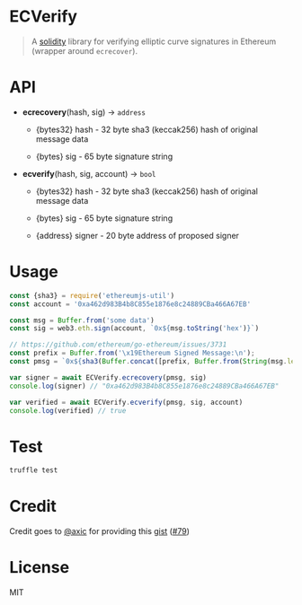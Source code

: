 # ECVerify

>  A [solidity](https://github.com/ethereum/solidity) library for verifying elliptic curve signatures in Ethereum (wrapper around `ecrecover`).

# API

- **ecrecovery**(hash, sig) -> `address`

  - {bytes32} hash - 32 byte sha3 (keccak256) hash of original message data

  - {bytes} sig - 65 byte signature string

- **ecverify**(hash, sig, account) -> `bool`

  - {bytes32} hash - 32 byte sha3 (keccak256) hash of original message data

  - {bytes} sig - 65 byte signature string

  - {address} signer - 20 byte address of proposed signer


# Usage

```javascript
const {sha3} = require('ethereumjs-util')
const account = '0xa462d983B4b8C855e1876e8c24889CBa466A67EB'

const msg = Buffer.from('some data')
const sig = web3.eth.sign(account, `0x${msg.toString('hex')}`)

// https://github.com/ethereum/go-ethereum/issues/3731
const prefix = Buffer.from('\x19Ethereum Signed Message:\n');
const pmsg = `0x${sha3(Buffer.concat([prefix, Buffer.from(String(msg.length)), msg])).toString('hex')}`

var signer = await ECVerify.ecrecovery(pmsg, sig)
console.log(signer) // "0xa462d983B4b8C855e1876e8c24889CBa466A67EB"

var verified = await ECVerify.ecverify(pmsg, sig, account)
console.log(verified) // true
```

# Test

```bash
truffle test
```

# Credit

Credit goes to [@axic](https://github.com/axic) for providing this [gist](https://gist.github.com/axic/5b33912c6f61ae6fd96d6c4a47afde6d) ([#79](https://github.com/ethereum/EIPs/issues/79#issuecomment-205051630))

# License

MIT